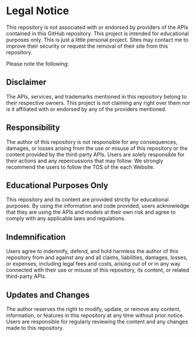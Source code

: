 # Legal Notice

This repository is not associated with or endorsed by providers of the APIs contained in this GitHub repository. This project is intended for educational purposes only. This is just a little personal project. Sites may contact me to improve their security or request the removal of their site from this repository.

Please note the following:

## Disclaimer
The APIs, services, and trademarks mentioned in this repository belong to their respective owners. This project is not claiming any right over them nor is it affiliated with or endorsed by any of the providers mentioned.

## Responsibility
The author of this repository is not responsible for any consequences, damages, or losses arising from the use or misuse of this repository or the content provided by the third-party APIs. Users are solely responsible for their actions and any repercussions that may follow. We strongly recommend the users to follow the TOS of the each Website.

## Educational Purposes Only
This repository and its content are provided strictly for educational purposes. By using the information and code provided, users acknowledge that they are using the APIs and models at their own risk and agree to comply with any applicable laws and regulations.

## Indemnification
Users agree to indemnify, defend, and hold harmless the author of this repository from and against any and all claims, liabilities, damages, losses, or expenses, including legal fees and costs, arising out of or in any way connected with their use or misuse of this repository, its content, or related third-party APIs.

## Updates and Changes
The author reserves the right to modify, update, or remove any content, information, or features in this repository at any time without prior notice. Users are responsible for regularly reviewing the content and any changes made to this repository.